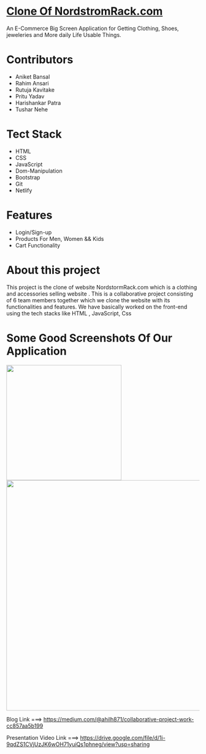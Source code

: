 <h1><a href="https://dapper-pony-7db47d.netlify.app/">Clone Of NordstromRack.com</a></h1>

<div>An E-Commerce Big Screen Application for Getting Clothing, Shoes, jeweleries and More daily Life Usable Things.</div>



<h1>Contributors</h1>
<ul>
<li>Aniket Bansal</li>
<li>Rahim Ansari</li>
<li>Rutuja Kavitake</li>
<li>Pritu Yadav</li>
<li>Harishankar Patra</li>
<li>Tushar Nehe</li>



</ul>


<h1>Tect Stack</h1>

<ul>
<li>HTML</li>
<li>CSS</li>
<li>JavaScript</li>
<li>Dom-Manipulation</li>
<li>Bootstrap</li>
<li>Git</li>
<li>Netlify</li>

</ul>

<h1>Features</h1>

<ul>
<li>Login/Sign-up</li>
<li>Products For Men, Women && Kids</li>
<li>Cart Functionality</li>
</ul>

<h1>About this project</h1>

<p>This project is the clone of website NordstormRack.com which is a clothing and accessories selling website . This is a collaborative project consisting of 6 team members together which we clone the website with its functionalities and features. We have basically worked on the front-end using the tech stacks like HTML , JavaScript, Css </p>

<h1> Some Good Screenshots Of Our Application</h1>


<Img width="300px" src="https://site-images.similarcdn.com/image?url=nordstromrack.com&t=4&s=1&h=c449b7fa295161e34c857acd5957409cb65d4c410ca567a1cc5487e519e349e7" />
<Img width="600px" src="https://retailinsider.b-cdn.net/wp-content/uploads/2014/05/Nordstrom-Rack-website.png" />


Blog Link ===>   https://medium.com/@ahilh871/collaborative-project-work-cc857aa5b199

Presentation Video Link ===>  https://drive.google.com/file/d/1i-9qdZS1CVjUzJK6wOH71yuiQs1phneg/view?usp=sharing
